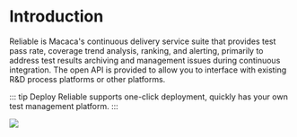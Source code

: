 # Introduction

Reliable is Macaca's continuous delivery service suite that provides test pass rate, coverage trend analysis, ranking, and alerting, primarily to address test results archiving and management issues during continuous integration. The open API is provided to allow you to interface with existing R&D process platforms or other platforms.

::: tip Deploy
Reliable supports one-click deployment, quickly has your own test management platform.
:::

![](/reliable/assets/6d308bd9gw1f5scrp1p4rj20rs0gatbj.jpg)
